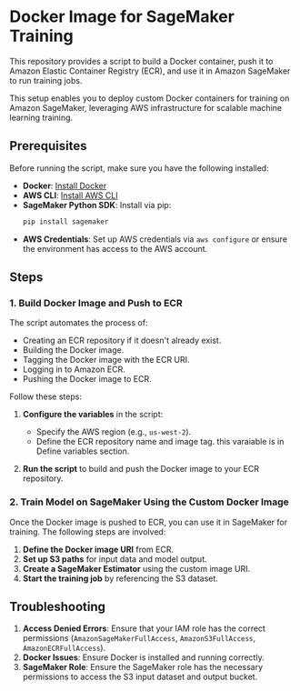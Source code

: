
# Docker Image for SageMaker Training

This repository provides a script to build a Docker container, push it to Amazon Elastic Container Registry (ECR), and use it in Amazon SageMaker to run training jobs.

This setup enables you to deploy custom Docker containers for training on Amazon SageMaker, leveraging AWS infrastructure for scalable machine learning training.

## Prerequisites

Before running the script, make sure you have the following installed:

- **Docker**: [Install Docker](https://docs.docker.com/get-docker/)
- **AWS CLI**: [Install AWS CLI](https://docs.aws.amazon.com/cli/latest/userguide/getting-started-install.html)
- **SageMaker Python SDK**: Install via pip:
  ```bash
  pip install sagemaker
  ```
- **AWS Credentials**: Set up AWS credentials via `aws configure` or ensure the environment has access to the AWS account.

## Steps

### 1. Build Docker Image and Push to ECR

The script automates the process of:

- Creating an ECR repository if it doesn't already exist.
- Building the Docker image.
- Tagging the Docker image with the ECR URI.
- Logging in to Amazon ECR.
- Pushing the Docker image to ECR.

Follow these steps:

1. **Configure the variables** in the script:
   - Specify the AWS region (e.g., `us-west-2`).
   - Define the ECR repository name and image tag.
   this varaiable is in Define variables section.

2. **Run the script** to build and push the Docker image to your ECR repository.

### 2. Train Model on SageMaker Using the Custom Docker Image

Once the Docker image is pushed to ECR, you can use it in SageMaker for training. The following steps are involved:

1. **Define the Docker image URI** from ECR.
2. **Set up S3 paths** for input data and model output.
3. **Create a SageMaker Estimator** using the custom image URI.
4. **Start the training job** by referencing the S3 dataset.

## Troubleshooting

1. **Access Denied Errors**: Ensure that your IAM role has the correct permissions (`AmazonSageMakerFullAccess`, `AmazonS3FullAccess`, `AmazonECRFullAccess`).
2. **Docker Issues**: Ensure Docker is installed and running correctly.
3. **SageMaker Role**: Ensure the SageMaker role has the necessary permissions to access the S3 input dataset and output bucket.